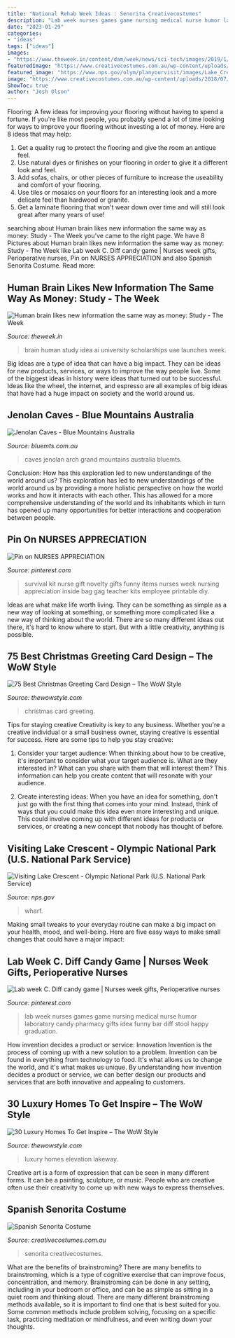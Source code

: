 ```yaml
---
title: "National Rehab Week Ideas : Senorita Creativecostumes"
description: "Lab week nurses games game nursing medical nurse humor laboratory candy pharmacy gifts idea funny bar diff stool happy graduation"
date: "2023-01-29"
categories:
- "ideas"
tags: ["ideas"]
images:
- "https://www.theweek.in/content/dam/week/news/sci-tech/images/2019/1/18/human-brain-speech-ideas-idea-thought-process-concepts-shut.jpg"
featuredImage: "https://www.creativecostumes.com.au/wp-content/uploads/2018/07/CC_April_18_220-768x1024.jpg"
featured_image: "https://www.nps.gov/olym/planyourvisit/images/Lake_Crescent_reflection_cloud_water_wharf_2016_cbubar-700.jpg"
image: "https://www.creativecostumes.com.au/wp-content/uploads/2018/07/CC_April_18_220-768x1024.jpg"
ShowToc: true
author: "Josh Olson"
---
```



Flooring: A few ideas for improving your flooring without having to spend a fortune.
If you're like most people, you probably spend a lot of time looking for ways to improve your flooring without investing a lot of money. Here are 8 ideas that may help: 
1. Get a quality rug to protect the flooring and give the room an antique feel. 
2. Use natural dyes or finishes on your flooring in order to give it a different look and feel. 
3. Add sofas, chairs, or other pieces of furniture to increase the useability and comfort of your flooring. 
4. Use tiles or mosaics on your floors for an interesting look and a more delicate feel than hardwood or granite. 
5. Get a laminate flooring that won't wear down over time and will still look great after many years of use! 

	

		
searching about Human brain likes new information the same way as money: Study - The Week you've came to the right page. We have 8 Pictures about Human brain likes new information the same way as money: Study - The Week like Lab week C. Diff candy game | Nurses week gifts, Perioperative nurses, Pin on NURSES APPRECIATION and also Spanish Senorita Costume. Read more:
		
    
## Human Brain Likes New Information The Same Way As Money: Study - The Week

<img loading=lazy src="https://www.theweek.in/content/dam/week/news/sci-tech/images/2019/1/18/human-brain-speech-ideas-idea-thought-process-concepts-shut.jpg" onerror="this.onerror=null;this.src='https://tse4.mm.bing.net/th?id=OIP.u_aYUtCqU02YEILEaKJs9gHaEU&amp;pid=15.1';" alt="Human brain likes new information the same way as money: Study - The Week">

_Source: theweek.in_

>brain human study idea ai university scholarships uae launches week. 

	

Big Ideas are a type of idea that can have a big impact. They can be ideas for new products, services, or ways to improve the way people live. Some of the biggest ideas in history were ideas that turned out to be successful. Ideas like the wheel, the internet, and espresso are all examples of big ideas that have had a huge impact on society and the world around us.

    
## Jenolan Caves - Blue Mountains Australia

<img loading=lazy src="https://www.bluemts.com.au/images/sendbinary.asp?path=imagesDB/gallery/DSC02471.jpg&amp;galthumb=146" onerror="this.onerror=null;this.src='https://tse2.mm.bing.net/th?id=OIP.wr_XtYTpYlzc06rNC-lHnQHaFj&amp;pid=15.1';" alt="Jenolan Caves - Blue Mountains Australia">

_Source: bluemts.com.au_

>caves jenolan arch grand mountains australia bluemts. 

	

Conclusion: How has this exploration led to new understandings of the world around us?
This exploration has led to new understandings of the world around us by providing a more holistic perspective on how the world works and how it interacts with each other. This has allowed for a more comprehensive understanding of the world and its inhabitants which in turn has opened up many opportunities for better interactions and cooperation between people.

    
## Pin On NURSES APPRECIATION

<img loading=lazy src="https://i.pinimg.com/736x/77/5e/1d/775e1d1a98bd1ae17fc42a06df971c0e--nurse-appreciation-gifts-employee-appreciation.jpg" onerror="this.onerror=null;this.src='https://tse3.mm.bing.net/th?id=OIP.kl0Z3_l3oawyGO5ke6V7wwHaJ4&amp;pid=15.1';" alt="Pin on NURSES APPRECIATION">

_Source: pinterest.com_

>survival kit nurse gift novelty gifts funny items nurses week nursing appreciation inside bag gag teacher kits employee printable diy. 

	

Ideas are what make life worth living. They can be something as simple as a new way of looking at something, or something more complicated like a new way of thinking about the world. There are so many different ideas out there, it's hard to know where to start. But with a little creativity, anything is possible.

    
## 75 Best Christmas Greeting Card Design – The WoW Style

<img loading=lazy src="http://thewowstyle.com/wp-content/uploads/2014/11/534.jpg" onerror="this.onerror=null;this.src='https://tse1.mm.bing.net/th?id=OIP.DkR3lpQEvVsCkLD4O3wdYgHaIq&amp;pid=15.1';" alt="75 Best Christmas Greeting Card Design – The WoW Style">

_Source: thewowstyle.com_

>christmas card greeting. 

	

Tips for staying creative
Creativity is key to any business. Whether you're a creative individual or a small business owner, staying creative is essential for success. Here are some tips to help you stay creative: 
1. Consider your target audience: When thinking about how to be creative, it's important to consider what your target audience is. What are they interested in? What can you share with them that will interest them? This information can help you create content that will resonate with your audience. 

2. Create interesting ideas: When you have an idea for something, don't just go with the first thing that comes into your mind. Instead, think of ways that you could make this idea even more interesting and unique. This could involve coming up with different ideas for products or services, or creating a new concept that nobody has thought of before. 


    
## Visiting Lake Crescent - Olympic National Park (U.S. National Park Service)

<img loading=lazy src="https://www.nps.gov/olym/planyourvisit/images/Lake_Crescent_reflection_cloud_water_wharf_2016_cbubar-700.jpg" onerror="this.onerror=null;this.src='https://tse3.mm.bing.net/th?id=OIP.W_6Zwobt-easNlGyzJ2WtQHaFk&amp;pid=15.1';" alt="Visiting Lake Crescent - Olympic National Park (U.S. National Park Service)">

_Source: nps.gov_

>wharf. 

	

Making small tweaks to your everyday routine can make a big impact on your health, mood, and well-being. Here are five easy ways to make small changes that could have a major impact: 

    
## Lab Week C. Diff Candy Game | Nurses Week Gifts, Perioperative Nurses

<img loading=lazy src="https://i.pinimg.com/736x/61/11/4b/61114bbd58b2e573d27e515b17e19889--laboratory-humor-medical-laboratory.jpg" onerror="this.onerror=null;this.src='https://tse1.mm.bing.net/th?id=OIP.ME5j3tx-alRHMAkxpPAvugHaKG&amp;pid=15.1';" alt="Lab week C. Diff candy game | Nurses week gifts, Perioperative nurses">

_Source: pinterest.com_

>lab week nurses games game nursing medical nurse humor laboratory candy pharmacy gifts idea funny bar diff stool happy graduation. 

	

How invention decides a product or service: Innovation
Invention is the process of coming up with a new solution to a problem. Invention can be found in everything from technology to food. It's what allows us to change the world, and it's what makes us unique. By understanding how invention decides a product or service, we can better design our products and services that are both innovative and appealing to customers.

    
## 30 Luxury Homes To Get Inspire – The WoW Style

<img loading=lazy src="http://thewowstyle.com/wp-content/uploads/2015/02/rough-hollow-lakeway-front-elevation.jpg" onerror="this.onerror=null;this.src='https://tse2.mm.bing.net/th?id=OIP.lDq5_adaUMeCZfKKME3AbQHaFj&amp;pid=15.1';" alt="30 Luxury Homes To Get Inspire – The WoW Style">

_Source: thewowstyle.com_

>luxury homes elevation lakeway. 

	

Creative art is a form of expression that can be seen in many different forms. It can be a painting, sculpture, or music. People who are creative often use their creativity to come up with new ways to express themselves.

    
## Spanish Senorita Costume

<img loading=lazy src="https://www.creativecostumes.com.au/wp-content/uploads/2018/07/CC_April_18_220-768x1024.jpg" onerror="this.onerror=null;this.src='https://tse3.mm.bing.net/th?id=OIP._ImCJoBz3jS5OOc-z3iRdAHaJ4&amp;pid=15.1';" alt="Spanish Senorita Costume">

_Source: creativecostumes.com.au_

>senorita creativecostumes. 

	

What are the benefits of brainstroming?
There are many benefits to brainstroming, which is a type of cognitive exercise that can improve focus, concentration, and memory. Brainstroming can be done in any setting, including in your bedroom or office, and can be as simple as sitting in a quiet room and thinking aloud. There are many different brainstroming methods available, so it is important to find one that is best suited for you. Some common methods include problem solving, focusing on a specific task, practicing meditation or mindfulness, and even writing down your thoughts.

